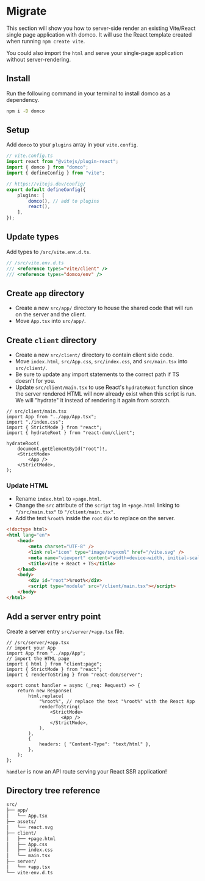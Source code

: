 # Migrate

<on-this-page></on-this-page>

This section will show you how to server-side render an existing Vite/React single page application with domco. It will use the React template created when running `npm create vite`.

You could also import the `html` and serve your single-page application without server-rendering.

## Install

Run the following command in your terminal to install domco as a dependency.

```bash
npm i -D domco
```

## Setup

Add `domco` to your `plugins` array in your `vite.config`.

<!-- // prettier-ignore -->

```ts {3,9}
// vite.config.ts
import react from "@vitejs/plugin-react";
import { domco } from "domco";
import { defineConfig } from "vite";

// https://vitejs.dev/config/
export default defineConfig({
	plugins: [
		domco(), // add to plugins
		react(),
	],
});
```

## Update types

Add types to `/src/vite.env.d.ts`.

```ts {3}
// /src/vite.env.d.ts
/// <reference types="vite/client" />
/// <reference types="domco/env" />
```

## Create `app` directory

- Create a new `src/app/` directory to house the shared code that will run on the server and the client.
- Move `App.tsx` into `src/app/`.

## Create `client` directory

- Create a new `src/client/` directory to contain client side code.
- Move `index.html`, `src/App.css`, `src/index.css`, and `src/main.tsx` into `src/client/`.
- Be sure to update any import statements to the correct path if TS doesn't for you.
- Update `src/client/main.tsx` to use React's `hydrateRoot` function since the server rendered HTML will now already exist when this script is run. We will "hydrate" it instead of rendering it again from scratch.

```tsx
// src/client/main.tsx
import App from "../app/App.tsx";
import "./index.css";
import { StrictMode } from "react";
import { hydrateRoot } from "react-dom/client";

hydrateRoot(
	document.getElementById("root")!,
	<StrictMode>
		<App />
	</StrictMode>,
);
```

### Update HTML

- Rename `index.html` to `+page.html`.
- Change the `src` attribute of the `script` tag in `+page.html` linking to `"/src/main.tsx"` to `"/client/main.tsx"`.
- Add the text `%root%` inside the `root` `div` to replace on the server.

```html {10,11}
<!doctype html>
<html lang="en">
	<head>
		<meta charset="UTF-8" />
		<link rel="icon" type="image/svg+xml" href="/vite.svg" />
		<meta name="viewport" content="width=device-width, initial-scale=1.0" />
		<title>Vite + React + TS</title>
	</head>
	<body>
		<div id="root">%root%</div>
		<script type="module" src="/client/main.tsx"></script>
	</body>
</html>
```

## Add a server entry point

Create a server entry `src/server/+app.tsx` file.

```tsx
// /src/server/+app.tsx
// import your App
import App from "../app/App";
// import the HTML page
import { html } from "client:page";
import { StrictMode } from "react";
import { renderToString } from "react-dom/server";

export const handler = async (_req: Request) => {
	return new Response(
		html.replace(
			"%root%", // replace the text "%root%" with the React App
			renderToString(
				<StrictMode>
					<App />
				</StrictMode>,
			),
		),
		{
			headers: { "Content-Type": "text/html" },
		},
	);
};
```

`handler` is now an API route serving your React SSR application!

## Directory tree reference

```txt
src/
├── app/
│   └── App.tsx
├── assets/
│   └── react.svg
├── client/
│   ├── +page.html
│   ├── App.css
│   ├── index.css
│   └── main.tsx
├── server/
│   └── +app.tsx
└── vite-env.d.ts
```
